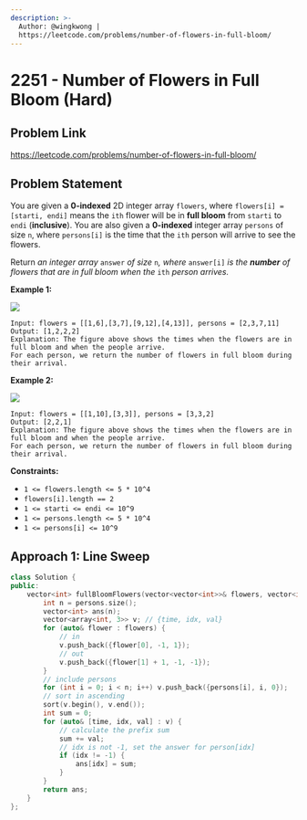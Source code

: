 ```yaml
---
description: >-
  Author: @wingkwong |
  https://leetcode.com/problems/number-of-flowers-in-full-bloom/
---
```


# 2251 - Number of Flowers in Full Bloom (Hard)

## Problem Link

https://leetcode.com/problems/number-of-flowers-in-full-bloom/

## Problem Statement

You are given a **0-indexed** 2D integer array `flowers`, where `flowers[i] = [starti, endi]` means the `ith` flower will be in **full bloom** from `starti` to `endi` (**inclusive**). You are also given a **0-indexed** integer array `persons` of size `n`, where `persons[i]` is the time that the `ith` person will arrive to see the flowers.

Return _an integer array_ `answer` _of size_ `n`_, where_ `answer[i]` _is the **number** of flowers that are in full bloom when the_ `ith` _person arrives._

**Example 1:**

![](https://assets.leetcode.com/uploads/2022/03/02/ex1new.jpg)

```
Input: flowers = [[1,6],[3,7],[9,12],[4,13]], persons = [2,3,7,11]
Output: [1,2,2,2]
Explanation: The figure above shows the times when the flowers are in full bloom and when the people arrive.
For each person, we return the number of flowers in full bloom during their arrival.
```

**Example 2:**

![](https://assets.leetcode.com/uploads/2022/03/02/ex2new.jpg)

```
Input: flowers = [[1,10],[3,3]], persons = [3,3,2]
Output: [2,2,1]
Explanation: The figure above shows the times when the flowers are in full bloom and when the people arrive.
For each person, we return the number of flowers in full bloom during their arrival.
```

**Constraints:**

* `1 <= flowers.length <= 5 * 10^4`
* `flowers[i].length == 2`
* `1 <= starti <= endi <= 10^9`
* `1 <= persons.length <= 5 * 10^4`
* `1 <= persons[i] <= 10^9`

## Approach 1: Line Sweep

<SolutionAuthor name="@wingkwong"/>

```cpp
class Solution {
public:
    vector<int> fullBloomFlowers(vector<vector<int>>& flowers, vector<int>& persons) {
        int n = persons.size();
        vector<int> ans(n);
        vector<array<int, 3>> v; // {time, idx, val}
        for (auto& flower : flowers) {
            // in
            v.push_back({flower[0], -1, 1});
            // out
            v.push_back({flower[1] + 1, -1, -1});
        }
        // include persons
        for (int i = 0; i < n; i++) v.push_back({persons[i], i, 0});
        // sort in ascending
        sort(v.begin(), v.end());
        int sum = 0;
        for (auto& [time, idx, val] : v) {
            // calculate the prefix sum
            sum += val;
            // idx is not -1, set the answer for person[idx]
            if (idx != -1) {
                ans[idx] = sum;
            }
        }
        return ans;
    }
};
```
